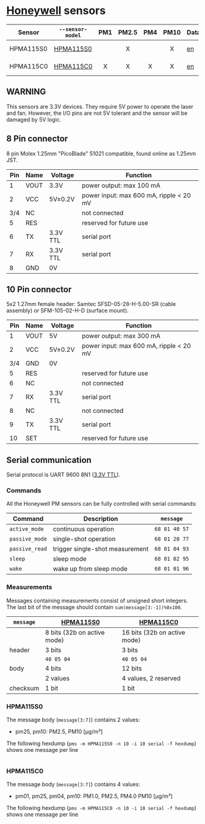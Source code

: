 # [Honeywell][] sensors

| Sensor    | `--sensor-model` |  PM1  | PM2.5 |  PM4  | PM10  | Datasheet     | Dimensions   | Connector  |
| --------- | ---------------- | :---: | :---: | :---: | :---: | ------------- | ------------ | ---------- |
| HPMA115S0 | [HPMA115S0][]    |       |   X   |       |   X   | [en][HPMA115] | 43x36x24 mm³ | [8 pin][]  |
| HPMA115C0 | [HPMA115C0][]    |   X   |   X   |   X   |   X   | [en][HPMA115] | 44X36X12 mm³ | [10 pin][] |

[Honeywell]: https://sensing.honeywell.com/sensors/particle-sensors/hpm-series
[HPMA115]:   https://sensing.honeywell.com/honeywell-sensing-particulate-hpm-series-datasheet-32322550

[HPMA115S0]: #hpma115s0
[HPMA115C0]: #hpma115c0
[8 pin]:     #8-pin-connector
[10 pin]:    #10-pin-connector

## WARNING

This sensors are 3.3V devices. They require 5V power to operate the laser and fan.
However, the I/O pins are not 5V tolerant and the sensor will be damaged by 5V logic.

## 8 Pin connector

8 pin Molex 1.25mm "PicoBlade" 51021 compatible, found online as 1.25mm JST.

| Pin | Name | Voltage  | Function                                |
| --- | ---- | -------- | --------------------------------------- |
| 1   | VOUT | 3.3V     | power output: max 100 mA                |
| 2   | VCC  | 5V±0.2V  | power input: max 600 mA, ripple < 20 mV |
| 3/4 | NC   |          | not connected                           |
| 5   | RES  |          | reserved for future use                 |
| 6   | TX   | 3.3V TTL | serial port                             |
| 7   | RX   | 3.3V TTL | serial port                             |
| 8   | GND  | 0V       |

## 10 Pin connector

5x2 1.27mm female header: Samtec SFSD-05-28-H-5.00-SR (cable assembly) or SFM-105-02-H-D (surface mount).

| Pin | Name | Voltage  | Function                                |
| --- | ---- | -------- | --------------------------------------- |
| 1   | VOUT | 5V       | power output: max 300 mA                |
| 2   | VCC  | 5V±0.2V  | power input: max 600 mA, ripple < 20 mV |
| 3/4 | GND  | 0V       |
| 5   | RES  |          | reserved for future use                 |
| 6   | NC   |          | not connected                           |
| 7   | RX   | 3.3V TTL | serial port                             |
| 8   | NC   |          | not connected                           |
| 9   | TX   | 3.3V TTL | serial port                             |
| 10  | SET  |          | reserved for future use                 |

## Serial communication

Serial protocol is UART 9600 8N1 ([3.3V TTL](#warning)).

### Commands

All the Honeywell PM sensors can be fully controlled with serial commands:

| Command        | Description                     | `message`     |
| -------------- | ------------------------------- | ------------- |
| `active_mode`  | continuous operation            | `68 01 40 57` |
| `passive_mode` | single-shot operation           | `68 01 20 77` |
| `passive_read` | trigger single-shot measurement | `68 01 04 93` |
| `sleep`        | sleep mode                      | `68 01 02 95` |
| `wake`         | wake up from sleep mode         | `68 01 01 96` |

### Measurements

Messages containing measurements consist of unsigned short integers.
The last bit of the message should contain `sum(message[3:-1])%0x100`.

| `message` | [HPMA115S0][]               | [HPMA115C0][]                |
| --------- | --------------------------- | ---------------------------- |
|           | 8 bits (32b on active mode) | 16 bits (32b on active mode) |
| header    | 3 bits                      | 3 bits                       |
|           | `40 05 04`                  | `40 05 04`                   |
| body      | 4 bits                      | 12 bits                      |
|           | 2 values                    | 4 values, 2 reserved         |
| checksum  | 1 bit                       | 1 bit                        |

### HPMA115S0

The message body (`message[3:7]`) contains 2 values:

- pm25, pm10: PM2.5, PM10 [μg/m³]

The following hexdump (`pms -m HPMA115S0 -n 10 -i 10 serial -f hexdump`) shows one message per line

```hexdump
```

### HPMA115C0

The message body (`message[3:7]`) contains 4 values:

- pm01, pm25, pm04, pm10: PM1.0, PM2.5, PM4.0 PM10 [μg/m³]

The following hexdump (`pms -m HPMA115C0 -n 10 -i 10 serial -f hexdump`) shows one message per line

```hexdump
```
